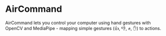# AirCommand
 AirCommand lets you control your computer using hand gestures with OpenCV and MediaPipe - mapping simple gestures (👍, 👎, ✊, ✋) to actions.

